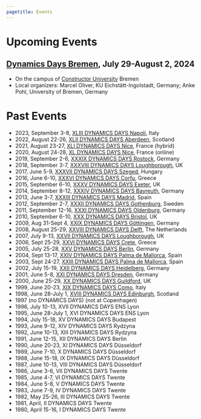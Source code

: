 ```yaml
---
pagetitle: Events
---
```


Upcoming Events
===============

## [Dynamics Days Bremen](https://dynamicsdays.eu/bremen2024/), July 29-August 2, 2024

-    On the campus of [Constructor University](https://constructor.university/) Bremen
-    Local organizers: Marcel Oliver, KU Eichstätt-Ingolstadt, Germany; Anke Pohl, University of Bremen, Germany


Past Events
===========

-    2023, September 3-8, [XLIII DYNAMICS DAYS Napoli](https://sites.google.com/view/dynamicsdayseurope2023), Italy
-    2022, August 22-26, [XLII DYNAMICS DAYS Aberdeen](https://web.archive.org/web/20221102105856/https://www.abdn.ac.uk/events/conferences/dynamics-days-2022.php), Scotland 
-    2021, August 23-27, [XLI DYNAMICS DAYS Nice](https://dynamicsdays2021.univ-cotedazur.fr/), France (hybrid) 
-    2020, August 24-28, [XL DYNAMICS DAYS Nice](https://www.danieleavitabile.com/ddd2020/), France (online)
-    2019, September 2-6, [XXXIX DYNAMICS DAYS Rostock](https://dyndays.uni-rostock.de/), Germany 
-    2018, September 3-7, [XXXVIII DYNAMICS DAYS Loughborough](https://dynamicsday2018.lboro.ac.uk/), UK
-    2017, June 5-9, [XXXVII DYNAMICS DAYS Szeged](https://akcongress.com/ddays/), Hungary
-    2016, June 6-10, [XXXVI DYNAMICS DAYS Corfu](http://dynamicsdays2016.ntua.gr/), Greece 
-    2015, September 6-10, [XXXV DYNAMICS DAYS Exeter](https://emps.exeter.ac.uk/media/universityofexeter/emps/research/dynamicsdays/ddays_exeter_abstracts_2015c.pdf), UK
-    2014, September 8-12, [XXXIV DYNAMICS DAYS Bayreuth](https://web.archive.org/web/20190812114334/http://dynamicsdays2014.uni-bayreuth.de/en/index.html), Germany
-    2013, June 3-7, [XXXIII DYNAMICS DAYS Madrid](http://www.complexity.es/dd2013/), Spain
-    2012, September 2-7, [XXXII DYNAMICS DAYS Gothenburg](https://web.archive.org/web/20120212101212/http://www.dynamics-days-europe-2012.org/), Sweden
-    2011, September 12-16, [XXXI DYNAMICS DAYS Oldenburg](http://www.dynamics-days-2011.uni-oldenburg.de/), Germany 
-    2010, September 6-10, [XXX DYNAMICS DAYS Bristol](https://web.archive.org/web/20100429071631/http://www.enm.bris.ac.uk:80/anm/ddays10/index.html), UK
-    2009, Aug 31-Sept 4, [XXIX DYNAMICS DAYS Göttingen](https://www.ds.mpg.de/conferences/dd09), Germany
-    2008, August 25-29, [XXVIII DYNAMICS DAYS Delft](https://web.archive.org/web/20071205164809/http://www.dd2008.ewi.tudelft.nl/), The Netherlands
-    2007, July 9-13, [XXVII DYNAMICS DAYS Loughborough](https://web.archive.org/web/20061107085733/http://www.lboro.ac.uk:80/departments/ma/ddays/), UK
-    2006, Sept 25-29, [XXVI DYNAMICS DAYS Crete](http://ddays06.physics.uoc.gr/), Greece 
-    2005, July 25-28, [XXV DYNAMICS DAYS Berlin](https://www1.itp.tu-berlin.de/schoell/ddays05/), Germany
-    2004, Sept 13-17, [XXIV DYNAMICS DAYS Palma de Mallorca](https://web.archive.org/web/20040902083347/http://www.imedea.uib.es/~ddays/index.html), Spain
-    2003, Sept 24-27, [XXIII DYNAMICS DAYS Palma de Mallorca](https://imedea.uib-csic.es/~ituval/CONFERENCES/ddays/ddays2003.html), Spain
-    2002, July 15-19, [XXII DYNAMICS DAYS Heidelberg](https://web.archive.org/web/20021026162554/http://www.iwr.uni-heidelberg.de:80/dd02/start.html), Germany
-    2001, June 5-8, [XXI DYNAMICS DAYS Dresden](https://www.pks.mpg.de/~ddd2001/main.html), Germany
-    2000, June 25-29, [XX DYNAMICS DAYS Guildford](https://web.archive.org/web/20000818111717/http://www.maths.surrey.ac.uk/announce/DDAYS00/), UK
-    1999, June 20-23, [XIX DYNAMICS DAYS Como](https://web.archive.org/web/20010611051452/http://www.unico.it/~dd99/), Italy
-    1998, June 28-July 1, [XVIII DYNAMICS DAYS Edinburgh](https://web.archive.org/web/19990220000812/http://www.ma.hw.ac.uk:80/icms/1998/dynamics98/dynamics-time.html), Scotland
-    1997 (no DYNAMICS DAYS) (not at Copenhagen)
-    1996, July 10-13, XVII DYNAMICS DAYS ENS Lyon
-    1995, June 28-July 1, XVI DYNAMICS DAYS ENS Lyon
-    1994, July 15-18, XV DYNAMICS DAYS Budapest
-    1993, June 9-12, XIV DYNAMICS DAYS Rydzyna
-    1992, June 10-13, XIII DYNAMICS DAYS Rydzyna
-    1991, June 12-15, XII DYNAMICS DAYS Berlin
-    1990, June 20-23, XI DYNAMICS DAYS Düsseldorf
-    1989, June 7-10, X DYNAMICS DAYS Düsseldorf
-    1988, June 15-18, IX DYNAMICS DAYS Düsseldorf
-    1987, June 10-13, VIII DYNAMICS DAYS Düsseldorf
-    1986, June 3-6, VII DYNAMICS DAYS Twente
-    1985, June 4-7, VI DYNAMICS DAYS Twente
-    1984, June 5-8, V DYNAMICS DAYS Twente
-    1983, June 7-9, IV DYNAMICS DAYS Twente
-    1982, May 25-26, III DYNAMICS DAYS Twente
-    1981, April, II DYNAMICS DAYS Twente
-    1980, April 15-16, I DYNAMICS DAYS Twente